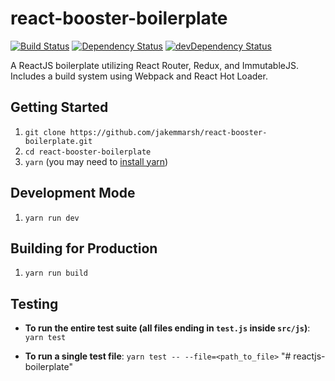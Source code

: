 # react-booster-boilerplate

[![Build Status](https://travis-ci.org/jakemmarsh/react-booster-boilerplate.svg?branch=master)](https://travis-ci.org/jakemmarsh/react-booster-boilerplate) [![Dependency Status](https://david-dm.org/jakemmarsh/react-booster-boilerplate.svg)](https://david-dm.org/jakemmarsh/react-booster-boilerplate) [![devDependency Status](https://david-dm.org/jakemmarsh/react-booster-boilerplate/dev-status.svg)](https://david-dm.org/jakemmarsh/react-booster-boilerplate?type=dev)

A ReactJS boilerplate utilizing React Router, Redux, and ImmutableJS. Includes a build system using Webpack and React Hot Loader.

## Getting Started

1. `git clone https://github.com/jakemmarsh/react-booster-boilerplate.git`
2. `cd react-booster-boilerplate`
3. `yarn` (you may need to [install yarn](https://yarnpkg.com/en/docs/install))

## Development Mode

1. `yarn run dev`

## Building for Production

1. `yarn run build`

## Testing

- **To run the entire test suite (all files ending in `test.js` inside `src/js`)**: `yarn test`

- **To run a single test file**: `yarn test -- --file=<path_to_file>`
"# reactjs-boilerplate" 
